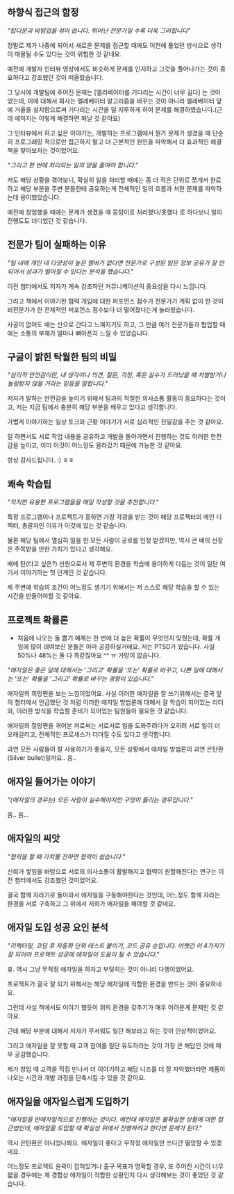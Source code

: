 ## 하향식 접근의 함정

*"탑다운과 바텀업을 섞어 씁니다. 뛰어난 전문가일 수록 더욱 그러합니다"*

정말로 제가 나중에 되어서 새로운 문제를 접근할 때에도 이전에 풀었던 방식으로 생각이 매몰될 수도 있다는 것이 위험한 것 같네요.

예전에 개발자 인터뷰 영상에서도 비슷하게 문제를 인지하고 그것을 풀어나가는 것이 중요하다고 강조했던 것이 떠올랐습니다.

그 당시에 개발팀에 주어진 문제는 [엘리베이터를 기다리는 시간이 너무 길다] 는 것이었는데, 이에 대해서 회사는 엘레베이터 알고리즘을 바꾸는 것이 아니라 엘레베이터 앞에 거울을 설치함으로써 기다리는 시간을 덜 지루하게 하여 문제를 해결하였습니다.(근데 예미지는 이렇게 해결하면 화날 것 같아요)

그 인터뷰에서 하고 싶은 이야기는, 개발하는 프로그램에서 뭔가 문제가 생겼을 때 단순히 프로그래밍 적으로만 접근하지 말고 더 근본적인 원인을 파악해서 더 효과적인 해결책을 찾아보자는 것이었어요.


*"그리고 한 번에 처리되는 일의 양을 줄여야 합니다."*

저도 해당 상황을 겪어보니, 확실히 일을 처리할 때에는 좀 더 작은 단위로 쪼개서 완료하고 해당 부분을 주변 분들한테 공유하는게 전체적인 일의 흐름과 처한 문제를 파악하는데 용이했었습니다.

예전에 창업했을 때에는 문제가 생겼을 때 뭉텅이로 처리했다/못했다 로 하다보니 일의 진행도도 더디었던 것 같습니다.



## 전문가 팀이 실패하는 이유

*"팀 내에 개인 내 다양성이 높은 멤버가 없다면 전문가로 구성된 팀은 정보 공유가 잘 안되어서 성과가 떨어질 수 있다는 분석을 했습니다."*

이전 챕터에서도 저자가 계속 강조하던 커뮤니케이션의 중요성을 다시 느낍니다.

그리고 책에서 이야기한 협력 개입에 대한 퍼포먼스 점수가 전문가가 계획 없이 한 것이 비전문가가 한 전체적인 퍼포먼스 점수보다 더 떨어졌다는게 놀라웠습니다.

사공이 없어도 배는 산으로 간다고 느껴지기도 하고, 그 만큼 여러 전문가들과 협업할 때에는 소통의 부재가 얼마나 뼈아픈지 느낄 수 있었습니다.



## 구글이 밝힌 탁월한 팀의 비밀

*"심리적 안전감이란, 내 생각이나 의견, 질문, 걱정, 혹은 실수가 드러났을 때 처벌받거나 놀림받지 않을 거라는 믿음을 말합니다."*

저자가 말하는 안전감을 높이기 위해서 팀과의 적절한 의사소통 활동이 중요하다는 것이고, 저는 지금 팀에서 충분히 해당 부분을 배우고 있다고 생각합니다.

가볍게 이야기하는 일상 토크와 근황 이야기가 서로 심리적인 친밀감을 주는 것 같아요.

일 하면서도 서로 작업 내용을 공유하고 개발을 돌아가면서 진행하는 것도 이러한 안전감을 높이고, 이미 이것이 어느정도 올라갔기 때문에 가능한 것 같아요.

항상 감사드립니다. :) ㅎㅎ



## 쾌속 학습팁

*"작지만 유용한 프로그램들을 매일 작성할 것을 추천합니다."*

특정 프로그램이나 프로젝트가 흥하면 가장 각광을 받는 것이 해당 프로젝터의 메인 디렉터, 총괄자인 이유가 이것에 있는 것 같습니다.

물론 해당 팀에서 열심히 일을 한 모든 사람이 공로를 인정 받겠지만, 역시 큰 배의 선장은 주목받을 만한 가치가 있다고 생각해요.

배에 탄(타고 싶은?) 선원으로서 제 주변의 환경을 학습에 용이하게 다듬는 것이 일단 여기서 이야기하는 첫 단계인 것 같습니다.

제 주변에 학습의 조건이 어느정도 생기기 위해서는 저 스스로 해당 학습을 할 수 있는 시간을 만들어야할 것 같아요.



## 프로젝트 확률론

+ 처음에 나오는 돌 뽑기 예제는 한 번에 더 높은 확률이 무엇인지 맞췄는데, 확률 게임에 많이 데여보신 분들은 아마 공감하실거에요.
저는 PTSD가 왔습니다. 사실 50%나 48%는 둘 다 똑같잖아요 ^^ ㅠ 가망이 없습니다.

*"애자일은 좋은 일에 대해서는 '그리고' 확률을 '또는' 확률로 바꾸고, 나쁜 일에 대해서는 '또는' 확률을 '그리고' 확률로 바꾸는 경향이 있습니다."*

애자일의 희망편을 보는 느낌이었어요. 사실 이러한 애자일을 잘 쓰기위해서는 결국 앞의 챕터에서 언급했던 것 처럼 이러한 애자일 방법론에 대해서 잘 학습이 되어있는 리더와, 이러한 방식을 학습할 준비가 되어있는 팀원들이 필요한 것 같습니다.

애자일의 절망편을 겪어본 저로써는 서로서로 일을 도와주려다가 오히려 서로 일이 더 오래걸리고, 전체적인 프로세스가 더뎌질 수도 있다고 생각합니다.

과연 모든 사람들이 잘 사용하기가 좋을지, 모든 상황에서 애자일 방법론이 과연 은탄환(Silver bullet)일까요.. 음..



## 애자일 들어가는 이야기

*"(애자일의 경우는) 모든 사람이 실수해야지만 구멍이 뚫리는 경우입니다."*

음.. 음...



## 애자일의 씨앗

*"협력을 할 때 가치를 전하면 협력이 쉽습니다."*

신뢰가 쌓임을 바탕으로 서로의 의사소통이 활발해지고 협력이 원할해진다는 연구는 이전 챕터에서도 강조했던 것이었어요.

결국 함께 자라기로 돌아와서 애자일을 구동해야한다는 것인데, 어느정도 함께 자라는 환경을 서로 구축하고 그 위에서 저희가 애자일을 해야할 것 같네요.



## 애자일 도입 성공 요인 분석

*"리팩터링, 코딩 후 자동화 단위 테스트 붙이기, 코드 공유 순입니다. 어쨋건 이 4가지가 잘 되어야 프로젝트 성공에 애자일이 도움이 될 수 있습니다."*

휴. 역시 그냥 무작정 애자일을 하자고 부딪히는 것이 아니라 다행이었어요.

프로젝트가 결국 잘 되기 위해서는 해당 애자일에 적합한 환경을 만드는 것이 중요하네요.

그런데 사실 책에서도 이야기 했듯이 위의 환경을 갖추기가 매우 어려운게 문제인 것 같아요.

근데 해당 부분에 대해서 저자가 무서워도 일단 해보라고 하는 것이 인상적이었어요.

그리고 애자일을 잘 못할 때 고객 참여를 일단 유도하라는 것이 가장 큰 해답인 것에 매우 공감했습니다.

제가 창업 때 고객을 직접 만나서 더 이야기하고 해당 니즈를 더 잘 파악했더라면 제품이 나오는 시간과 개발 과정을 단축시킬 수 있을 것 같아요.



## 애자일을 애자일스럽게 도입하기

*"애자일을 반애자일적으로 진행하는 것이다. 예컨대 애자일은 불확실한 상황에 대한 접근법인데, 애자일을 도입할 때 확실성 위에서 진행하려고 한다면 문제가 된다."*

역시 은탄환은 아니었나봐요. 애자일이 좋다고 무작정 애자일만 쓰다간 멸망할 수 있겠네요.

어느정도 프로젝트 윤곽이 잡혀있거나 출구 목표가 명확할 경우, 또 주어진 시간이 너무 짧을 경우에는 제 경험상 애자일이 적합한 상황인지 다시 생각해보는 것이 좋았던 것 같습니다.


